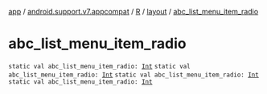 [app](../../../index.md) / [android.support.v7.appcompat](../../index.md) / [R](../index.md) / [layout](index.md) / [abc_list_menu_item_radio](.)

# abc_list_menu_item_radio

`static val abc_list_menu_item_radio: `[`Int`](https://kotlinlang.org/api/latest/jvm/stdlib/kotlin/-int/index.html)
`static val abc_list_menu_item_radio: `[`Int`](https://kotlinlang.org/api/latest/jvm/stdlib/kotlin/-int/index.html)
`static val abc_list_menu_item_radio: `[`Int`](https://kotlinlang.org/api/latest/jvm/stdlib/kotlin/-int/index.html)
`static val abc_list_menu_item_radio: `[`Int`](https://kotlinlang.org/api/latest/jvm/stdlib/kotlin/-int/index.html)